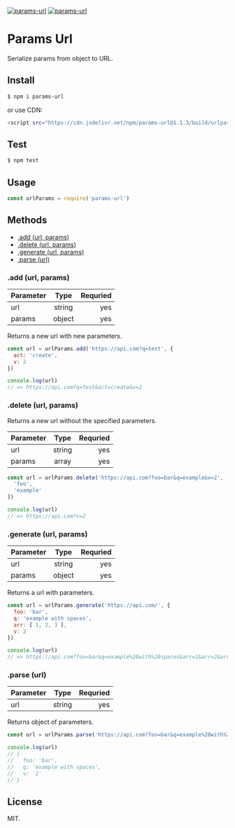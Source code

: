 [![params-url](https://img.shields.io/npm/v/params-url.svg?style=flat-square)](https://www.npmjs.com/package/params-url/)
[![params-url](https://img.shields.io/badge/code%20style-standard-brightgreen.svg?style=flat-square)](http://standardjs.com/)

# Params Url

Serialize params from object to URL.

## Install

```sh
$ npm i params-url
```

or use CDN:

```sh
<script src="https://cdn.jsdelivr.net/npm/params-url@1.1.3/build/urlparams.build.js"></script>
```

## Test

```sh
$ npm test
```

## Usage

```javascript
const urlParams = require('params-url')
```

## Methods

* [.add (url, params)](#add-url-params)
* [.delete (url, params)](#delete-url-params)
* [.generate (url, params)](#generate-url-params)
* [.parse (url)](#parse-url)

### .add (url, params)

| Parameter  | Type      | Requried  |
| -----------|:---------:| ---------:|
| url        | string    | yes       |
| params     | object    | yes       |

Returns a new url with new parameters.

```javascript
const url = urlParams.add('https://api.com?q=test', {
  act: 'create',
  v: 2
})

console.log(url)
// => https://api.com?q=test&act=create&v=2
```

### .delete (url, params)

Returns a new url without the specified parameters.

| Parameter  | Type      | Requried  |
| -----------|:---------:| ---------:|
| url        | string    | yes       |
| params     | array     | yes       |

```javascript
const url = urlParams.delete('https://api.com?foo=bar&q=example&v=2', [
  'foo',
  'example'
])

console.log(url)
// => https://api.com?v=2
```

### .generate (url, params)

| Parameter  | Type      | Requried  |
| -----------|:---------:| ---------:|
| url        | string    | yes       |
| params     | object    | yes       |

Returns a url with parameters.

```javascript
const url = urlParams.generate('https://api.com/', {
  foo: 'bar',
  q: 'example with spaces',
  arr: [ 1, 2, 3 ],
  v: 2
})

console.log(url)
// => https://api.com?foo=bar&q=example%20with%20spaces&arr=1&arr=2&arr=3&v=2
```

### .parse (url)

| Parameter  | Type      | Requried  |
| -----------|:---------:| ---------:|
| url        | string    | yes       |

Returns object of parameters.

```javascript
const url = urlParams.parse('https://api.com?foo=bar&q=example%20with%20spaces&v=2')

console.log(url)
// {
//   foo: 'bar',
//   q: 'example with spaces',
//   v: '2'
// }
```

## License

MIT.
